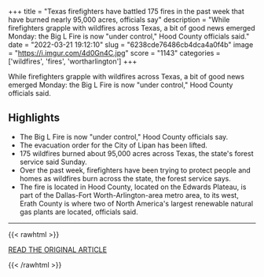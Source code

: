 +++
title = "Texas firefighters have battled 175 fires in the past week that have burned nearly 95,000 acres, officials say"
description = "While firefighters grapple with wildfires across Texas, a bit of good news emerged Monday: the Big L Fire is now \"under control,\" Hood County officials said."
date = "2022-03-21 19:12:10"
slug = "6238cde76486cb4dca4a0f4b"
image = "https://i.imgur.com/4d0Gn4C.jpg"
score = "1143"
categories = ['wildfires', 'fires', 'wortharlington']
+++

While firefighters grapple with wildfires across Texas, a bit of good news emerged Monday: the Big L Fire is now \"under control,\" Hood County officials said.

## Highlights

- The Big L Fire is now "under control," Hood County officials say.
- The evacuation order for the City of Lipan has been lifted.
- 175 wildfires burned about 95,000 acres across Texas, the state's forest service said Sunday.
- Over the past week, firefighters have been trying to protect people and homes as wildfires burn across the state, the forest service says.
- The fire is located in Hood County, located on the Edwards Plateau, is part of the Dallas-Fort Worth-Arlington-area metro area, to its west, Erath County is where two of North America's largest renewable natural gas plants are located, officials said.

---

{{< rawhtml >}}
  <p class="article-category">
    <a target="_blank" href="https://www.cnn.com/2022/03/21/us/texas-wildfires-monday/index.html">READ THE ORIGINAL ARTICLE</a>
  </p>
{{< /rawhtml >}}

